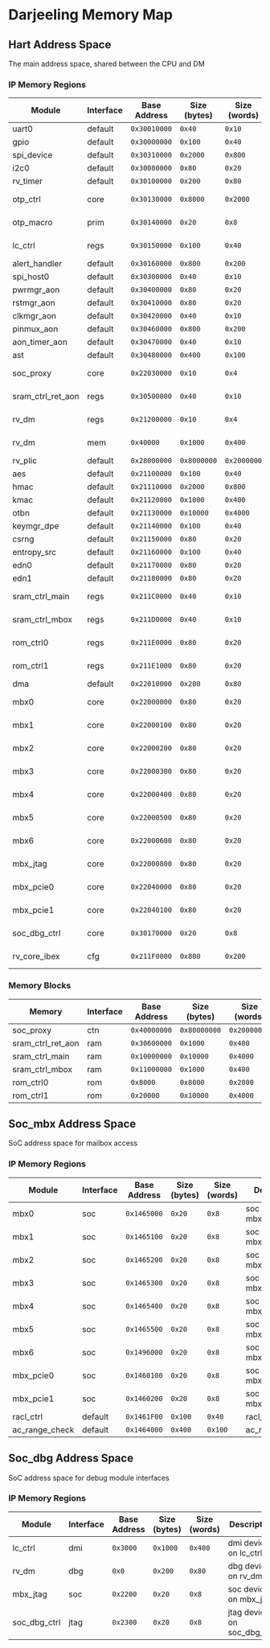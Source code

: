 <!--
DO NOT EDIT THIS FILE DIRECTLY.
It has been generated with the following command:
util/topgen.py -t hw/top_darjeeling/data/top_darjeeling.hjson -o hw/top_darjeeling/
-->

# Darjeeling Memory Map

## Hart Address Space

The main address space, shared between the CPU and DM

### IP Memory Regions

| Module            | Interface   | Base Address   | Size (bytes)   | Size (words)   | Description                      |
|-------------------|-------------|----------------|----------------|----------------|----------------------------------|
| uart0             | default     | `0x30010000`   | `0x40`         | `0x10`         | uart0                            |
| gpio              | default     | `0x30000000`   | `0x100`        | `0x40`         | gpio                             |
| spi_device        | default     | `0x30310000`   | `0x2000`       | `0x800`        | spi_device                       |
| i2c0              | default     | `0x30080000`   | `0x80`         | `0x20`         | i2c0                             |
| rv_timer          | default     | `0x30100000`   | `0x200`        | `0x80`         | rv_timer                         |
| otp_ctrl          | core        | `0x30130000`   | `0x8000`       | `0x2000`       | core device on otp_ctrl          |
| otp_macro         | prim        | `0x30140000`   | `0x20`         | `0x8`          | prim device on otp_macro         |
| lc_ctrl           | regs        | `0x30150000`   | `0x100`        | `0x40`         | regs device on lc_ctrl           |
| alert_handler     | default     | `0x30160000`   | `0x800`        | `0x200`        | alert_handler                    |
| spi_host0         | default     | `0x30300000`   | `0x40`         | `0x10`         | spi_host0                        |
| pwrmgr_aon        | default     | `0x30400000`   | `0x80`         | `0x20`         | pwrmgr_aon                       |
| rstmgr_aon        | default     | `0x30410000`   | `0x80`         | `0x20`         | rstmgr_aon                       |
| clkmgr_aon        | default     | `0x30420000`   | `0x40`         | `0x10`         | clkmgr_aon                       |
| pinmux_aon        | default     | `0x30460000`   | `0x800`        | `0x200`        | pinmux_aon                       |
| aon_timer_aon     | default     | `0x30470000`   | `0x40`         | `0x10`         | aon_timer_aon                    |
| ast               | default     | `0x30480000`   | `0x400`        | `0x100`        | ast                              |
| soc_proxy         | core        | `0x22030000`   | `0x10`         | `0x4`          | core device on soc_proxy         |
| sram_ctrl_ret_aon | regs        | `0x30500000`   | `0x40`         | `0x10`         | regs device on sram_ctrl_ret_aon |
| rv_dm             | regs        | `0x21200000`   | `0x10`         | `0x4`          | regs device on rv_dm             |
| rv_dm             | mem         | `0x40000`      | `0x1000`       | `0x400`        | mem device on rv_dm              |
| rv_plic           | default     | `0x28000000`   | `0x8000000`    | `0x2000000`    | rv_plic                          |
| aes               | default     | `0x21100000`   | `0x100`        | `0x40`         | aes                              |
| hmac              | default     | `0x21110000`   | `0x2000`       | `0x800`        | hmac                             |
| kmac              | default     | `0x21120000`   | `0x1000`       | `0x400`        | kmac                             |
| otbn              | default     | `0x21130000`   | `0x10000`      | `0x4000`       | otbn                             |
| keymgr_dpe        | default     | `0x21140000`   | `0x100`        | `0x40`         | keymgr_dpe                       |
| csrng             | default     | `0x21150000`   | `0x80`         | `0x20`         | csrng                            |
| entropy_src       | default     | `0x21160000`   | `0x100`        | `0x40`         | entropy_src                      |
| edn0              | default     | `0x21170000`   | `0x80`         | `0x20`         | edn0                             |
| edn1              | default     | `0x21180000`   | `0x80`         | `0x20`         | edn1                             |
| sram_ctrl_main    | regs        | `0x211C0000`   | `0x40`         | `0x10`         | regs device on sram_ctrl_main    |
| sram_ctrl_mbox    | regs        | `0x211D0000`   | `0x40`         | `0x10`         | regs device on sram_ctrl_mbox    |
| rom_ctrl0         | regs        | `0x211E0000`   | `0x80`         | `0x20`         | regs device on rom_ctrl0         |
| rom_ctrl1         | regs        | `0x211E1000`   | `0x80`         | `0x20`         | regs device on rom_ctrl1         |
| dma               | default     | `0x22010000`   | `0x200`        | `0x80`         | dma                              |
| mbx0              | core        | `0x22000000`   | `0x80`         | `0x20`         | core device on mbx0              |
| mbx1              | core        | `0x22000100`   | `0x80`         | `0x20`         | core device on mbx1              |
| mbx2              | core        | `0x22000200`   | `0x80`         | `0x20`         | core device on mbx2              |
| mbx3              | core        | `0x22000300`   | `0x80`         | `0x20`         | core device on mbx3              |
| mbx4              | core        | `0x22000400`   | `0x80`         | `0x20`         | core device on mbx4              |
| mbx5              | core        | `0x22000500`   | `0x80`         | `0x20`         | core device on mbx5              |
| mbx6              | core        | `0x22000600`   | `0x80`         | `0x20`         | core device on mbx6              |
| mbx_jtag          | core        | `0x22000800`   | `0x80`         | `0x20`         | core device on mbx_jtag          |
| mbx_pcie0         | core        | `0x22040000`   | `0x80`         | `0x20`         | core device on mbx_pcie0         |
| mbx_pcie1         | core        | `0x22040100`   | `0x80`         | `0x20`         | core device on mbx_pcie1         |
| soc_dbg_ctrl      | core        | `0x30170000`   | `0x20`         | `0x8`          | core device on soc_dbg_ctrl      |
| rv_core_ibex      | cfg         | `0x211F0000`   | `0x800`        | `0x200`        | cfg device on rv_core_ibex       |

### Memory Blocks

| Memory            | Interface   | Base Address   | Size (bytes)   | Size (words)   |
|-------------------|-------------|----------------|----------------|----------------|
| soc_proxy         | ctn         | `0x40000000`   | `0x80000000`   | `0x20000000`   |
| sram_ctrl_ret_aon | ram         | `0x30600000`   | `0x1000`       | `0x400`        |
| sram_ctrl_main    | ram         | `0x10000000`   | `0x10000`      | `0x4000`       |
| sram_ctrl_mbox    | ram         | `0x11000000`   | `0x1000`       | `0x400`        |
| rom_ctrl0         | rom         | `0x8000`       | `0x8000`       | `0x2000`       |
| rom_ctrl1         | rom         | `0x20000`      | `0x10000`      | `0x4000`       |

## Soc_mbx Address Space

SoC address space for mailbox access

### IP Memory Regions

| Module         | Interface   | Base Address   | Size (bytes)   | Size (words)   | Description             |
|----------------|-------------|----------------|----------------|----------------|-------------------------|
| mbx0           | soc         | `0x1465000`    | `0x20`         | `0x8`          | soc device on mbx0      |
| mbx1           | soc         | `0x1465100`    | `0x20`         | `0x8`          | soc device on mbx1      |
| mbx2           | soc         | `0x1465200`    | `0x20`         | `0x8`          | soc device on mbx2      |
| mbx3           | soc         | `0x1465300`    | `0x20`         | `0x8`          | soc device on mbx3      |
| mbx4           | soc         | `0x1465400`    | `0x20`         | `0x8`          | soc device on mbx4      |
| mbx5           | soc         | `0x1465500`    | `0x20`         | `0x8`          | soc device on mbx5      |
| mbx6           | soc         | `0x1496000`    | `0x20`         | `0x8`          | soc device on mbx6      |
| mbx_pcie0      | soc         | `0x1460100`    | `0x20`         | `0x8`          | soc device on mbx_pcie0 |
| mbx_pcie1      | soc         | `0x1460200`    | `0x20`         | `0x8`          | soc device on mbx_pcie1 |
| racl_ctrl      | default     | `0x1461F00`    | `0x100`        | `0x40`         | racl_ctrl               |
| ac_range_check | default     | `0x1464000`    | `0x400`        | `0x100`        | ac_range_check          |

## Soc_dbg Address Space

SoC address space for debug module interfaces

### IP Memory Regions

| Module       | Interface   | Base Address   | Size (bytes)   | Size (words)   | Description                 |
|--------------|-------------|----------------|----------------|----------------|-----------------------------|
| lc_ctrl      | dmi         | `0x3000`       | `0x1000`       | `0x400`        | dmi device on lc_ctrl       |
| rv_dm        | dbg         | `0x0`          | `0x200`        | `0x80`         | dbg device on rv_dm         |
| mbx_jtag     | soc         | `0x2200`       | `0x20`         | `0x8`          | soc device on mbx_jtag      |
| soc_dbg_ctrl | jtag        | `0x2300`       | `0x20`         | `0x8`          | jtag device on soc_dbg_ctrl |
